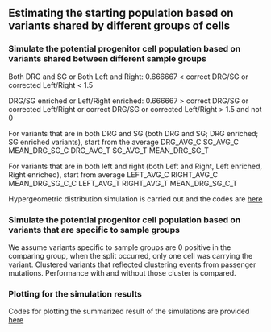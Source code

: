 ## Estimating the starting population based on variants shared by different groups of cells



### Simulate the potential progenitor cell population based on variants shared between different sample groups

Both DRG and SG or Both Left and Right: 0.666667 < correct DRG/SG or corrected Left/Right < 1.5

DRG/SG enriched or Left/Right enriched: 0.666667 > correct DRG/SG or corrected Left/Right or correct DRG/SG or corrected Left/Right > 1.5 and not 0

For variants that are in both DRG and SG (both DRG and SG; DRG enriched; SG enriched variants), start from the average DRG_AVG_C	SG_AVG_C	MEAN_DRG_SG_C	DRG_AVG_T	SG_AVG_T	MEAN_DRG_SG_T	
 
For variants that are in both left and right (both Left and Right, Left enriched, Right enriched), start from average LEFT_AVG_C	RIGHT_AVG_C	MEAN_DRG_SG_C_C	LEFT_AVG_T	RIGHT_AVG_T	MEAN_DRG_SG_C_T

Hypergeometric distribution simulation is carried out and the codes are [here](https://github.com/shishenyxx/Human_DRG_SG/blob/main/Analysis/Simulate_starting_population/Start_population_simulation.R)



### Simulate the potential progenitor cell population based on variants that are specific to sample groups

We assume variants specific to sample groups are 0 positive in the comparing group, when the split occurred, only one cell was carrying the variant. Clustered variants that reflected clustering events from passenger mutations. Performance with and without those cluster is compared. 

### Plotting for the simulation results

Codes for plotting the summarized result of the simulations are provided [here](https://github.com/shishenyxx/Human_DRG_SG/blob/main/Analysis/Simulate_starting_population/Plotting_for_simulations.R)
